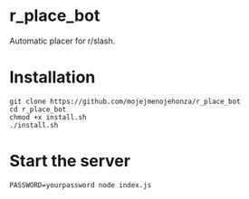 # r_place_bot
Automatic placer for r/slash.

# Installation
```
git clone https://github.com/mojejmenojehonza/r_place_bot
cd r_place_bot
chmod +x install.sh
./install.sh
```

# Start the server
```
PASSWORD=yourpassword node index.js
```
